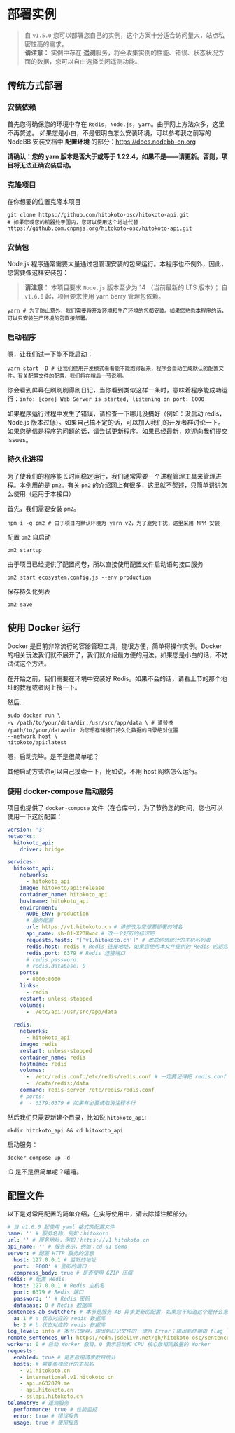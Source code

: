 # 部署实例

> 自 `v1.5.0` 您可以部署您自己的实例，这个方案十分适合访问量大，站点私密性高的需求。  
> **请注意：** 实例中存在 **遥测**服务，将会收集实例的性能、错误、状态状况方面的数据，您可以自由选择关闭遥测功能。

## 传统方式部署

### 安装依赖

首先您得确保您的环境中存在 `Redis`，`Node.js`，`yarn`。由于网上方法众多，这里不再赘述。
如果您是小白，不是很明白怎么安装环境，可以参考我之前写的 NodeBB 安装文档中 **配置环境** 的部分：<https://docs.nodebb-cn.org>

**请确认：您的 yarn 版本是否大于或等于 1.22.4，如果不是——请更新。否则，项目将无法正确安装启动。**

### 克隆项目

在你想要的位置克隆本项目

```shell
git clone https://github.com/hitokoto-osc/hitokoto-api.git
# 如果您或您的机器处于国内，您可以使用这个地址代替：https://github.com.cnpmjs.org/hitokoto-osc/hitokoto-api.git
```

### 安装包

Node.js 程序通常需要大量通过包管理安装的包来运行。本程序也不例外，因此，您需要像这样安装包：

> **请注意：** 本项目要求 `Node.js` 版本至少为 14 （当前最新的 LTS 版本）； 自 `v1.6.0` 起，项目要求使用 yarn berry 管理包依赖。

```shell
yarn # 为了防止意外，我们需要将开发环境和生产环境的包都安装。如果您熟悉本程序的话，可以只安装生产环境的包直接部署。
```

### 启动程序

嗯，让我们试一下能不能启动：

```shell
yarn start -D # 让我们使用开发模式看看能不能跑得起来，程序会自动生成默认的配置文件。有关配置文件的配置，我们将在稍后一节说明。
```

你会看到屏幕在刷刷刷得刷日记，当你看到类似这样一条时，意味着程序能成功运行：`info: [core] Web Server is started, listening on port: 8000`

如果程序运行过程中发生了错误，请检查一下哪儿没搞好（例如：没启动 redis，Node.js 版本过低）。如果自己搞不定的话，可以加入我们的开发者群讨论一下。如果您确信是程序的问题的话，请尝试更新程序。如果已经最新，欢迎向我们提交 issues。

### 持久化进程

为了使我们的程序能长时间稳定运行，我们通常需要一个进程管理工具来管理进程。本例用的是 `pm2`。有关 `pm2` 的介绍网上有很多，这里就不赘述，只简单讲讲怎么使用（运用于本接口）
  
首先，我们需要安装 `pm2`。

```shell
npm i -g pm2 # 由于项目内默认环境为 yarn v2，为了避免干扰，这里采用 NPM 安装
```

配置 `pm2` 自启动

```shell
pm2 startup
```

由于项目已经提供了配置问卷，所以直接使用配置文件启动语句接口服务

```shell
pm2 start ecosystem.config.js --env production
```

保存持久化列表

```shell
pm2 save
```

## 使用 Docker 运行

Docker 是目前非常流行的容器管理工具，能很方便，简单得操作实例。Docker 的相关玩法我们就不展开了，我们就介绍最方便的用法。如果您是小白的话，不妨试试这个方法。

在开始之前，我们需要在环境中安装好 Redis。如果不会的话，请看上节的那个地址的教程或者网上搜一下。

然后...

```shell
sudo docker run \
-v /path/to/your/data/dir:/usr/src/app/data \ # 请替换 /path/to/your/data/dir 为您想存储接口持久化数据的目录绝对位置
--network host \
hitokoto/api:latest
```

嗯，启动完毕。是不是很简单呢？

其他启动方式你可以自己摸索一下，比如说，不用 host 网络怎么运行。

### 使用 docker-compose 启动服务



项目也提供了 `docker-compose` 文件（在仓库中），为了节约您的时间，您也可以使用一下这份配置：

```yaml
version: '3'
networks:
  hitokoto_api:
    driver: bridge

services:
  hitokoto_api:
    networks:
      - hitokoto_api
    image: hitokoto/api:release
    container_name: hitokoto_api
    hostname: hitokoto_api
    environment:
      NODE_ENV: production
      # 服务配置
      url: https://v1.hitokoto.cn # 请修改为您想要部署的域名
      api_name: sh-01-X23Hwoc # 改一个好听的标识吧
      requests.hosts: "['v1.hitokoto.cn']" # 改成你想统计的主机名列表
      redis.host: redis # Redis 连接地址，如果您使用本文件提供的 Redis 的话您无需修改此项
      redis.port: 6379 # Redis 连接端口
      # redis.password:
      # redis.database: 0
    ports:
      - 8000:8000
    links: 
      - redis
    restart: unless-stopped
    volumes: 
      - ./etc/api:/usr/src/app/data
    
  redis:
    networks:
      - hitokoto_api
    image: redis
    restart: unless-stopped
    container_name: redis
    hostname: redis
    volumes:
      - ./etc/redis.conf:/etc/redis/redis.conf # 一定要记得把 redis.conf 先放在这个位置哦
      - ./data/redis:/data
    command: redis-server /etc/redis/redis.conf
    # ports:
    #  - 6379:6379 # 如果有必要请取消注释本行
```

然后我们只需要新建个目录，比如说 `hitokoto_api`:

```
mkdir hitokoto_api && cd hitokoto_api
```

启动服务：

```
docker-compose up -d
```

:D 是不是很简单呢？嘻嘻。

## 配置文件

以下是对常用配置的简单介绍，在实际使用中，请去除掉注解部分。

```yaml
# 自 v1.6.0 起使用 yaml 格式的配置文件
name: '' # 服务名称，例如：hitokoto
url: '' # 服务地址，例如：https://v1.hitokoto.cn
api_name: '' # 服务表示，例如：cd-01-demo
server: # 配置 HTTP 服务的信息
  host: 127.0.0.1 # 监听的地址
  port: '8000' # 监听的端口
  compress_body: true # 是否使用 GZIP 压缩
redis: # 配置 Redis
  host: 127.0.0.1 # Redis 主机名
  port: 6379 # Redis 端口
  password: '' # Redis 密码
  database: 0 # Redis 数据库
sentences_ab_switcher: # 本节是服务 AB 异步更新的配置，如果您不知道这个是什么意思，请保持默认
  a: 1 # a 状态对应的 redis 数据库
  b: 2 # b 状态对应的 redis 数据库
log_level: info # 本节已废弃，输出到日记文件的一律为 Error；输出到终端由 flag `-D` 控制。
remote_sentences_url: https://cdn.jsdelivr.net/gh/hitokoto-osc/sentences-bundle@latest/ # 语句库地址，通常默认即可。如果您想使用您自己打包部署的语句库，您可以修改此项
workers: 0 # 启动 Worker 数目。0 表示启动和 CPU 核心数相同数量的 Worker
requests:
  enabled: true # 是否启用请求数目统计
  hosts: # 需要单独统计的主机名
    - v1.hitokoto.cn
    - international.v1.hitokoto.cn
    - api.a632079.me
    - api.hitokoto.cn
    - sslapi.hitokoto.cn
telemetry: # 遥测服务
  performance: true # 性能监控
  error: true # 错误报告
  usage: true # 使用报告
```

